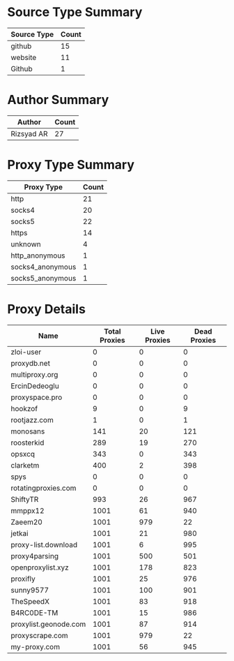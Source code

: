 # Source Type Summary

| Source Type | Count |
|-------------|-------|
| github | 15 |
| website | 11 |
| Github | 1 |


# Author Summary

| Author | Count |
|--------|-------|
| Rizsyad AR | 27 |


# Proxy Type Summary

| Proxy Type | Count |
|------------|-------|
| http | 21 |
| socks4 | 20 |
| socks5 | 22 |
| https | 14 |
| unknown | 4 |
| http_anonymous | 1 |
| socks4_anonymous | 1 |
| socks5_anonymous | 1 |


# Proxy Details

| Name | Total Proxies | Live Proxies | Dead Proxies |
|------|---------------|--------------|---------------|
| zloi-user | 0 | 0 | 0 |
| proxydb.net | 0 | 0 | 0 |
| multiproxy.org | 0 | 0 | 0 |
| ErcinDedeoglu | 0 | 0 | 0 |
| proxyspace.pro | 0 | 0 | 0 |
| hookzof | 9 | 0 | 9 |
| rootjazz.com | 1 | 0 | 1 |
| monosans | 141 | 20 | 121 |
| roosterkid | 289 | 19 | 270 |
| opsxcq | 343 | 0 | 343 |
| clarketm | 400 | 2 | 398 |
| spys | 0 | 0 | 0 |
| rotatingproxies.com | 0 | 0 | 0 |
| ShiftyTR | 993 | 26 | 967 |
| mmppx12 | 1001 | 61 | 940 |
| Zaeem20 | 1001 | 979 | 22 |
| jetkai | 1001 | 21 | 980 |
| proxy-list.download | 1001 | 6 | 995 |
| proxy4parsing | 1001 | 500 | 501 |
| openproxylist.xyz | 1001 | 178 | 823 |
| proxifly | 1001 | 25 | 976 |
| sunny9577 | 1001 | 100 | 901 |
| TheSpeedX | 1001 | 83 | 918 |
| B4RC0DE-TM | 1001 | 15 | 986 |
| proxylist.geonode.com | 1001 | 87 | 914 |
| proxyscrape.com | 1001 | 979 | 22 |
| my-proxy.com | 1001 | 56 | 945 |

